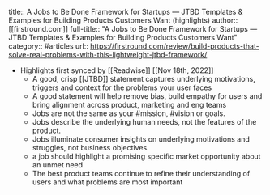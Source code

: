 title:: A Jobs to Be Done Framework for Startups — JTBD Templates & Examples for Building Products Customers Want (highlights)
author:: [[firstround.com]]
full-title:: "A Jobs to Be Done Framework for Startups — JTBD Templates & Examples for Building Products Customers Want"
category:: #articles
url:: https://firstround.com/review/build-products-that-solve-real-problems-with-this-lightweight-jtbd-framework/

- Highlights first synced by [[Readwise]] [[Nov 18th, 2022]]
	- A good, crisp [[JTBD]] statement captures underlying motivations, triggers and context for the problems your user faces
	- A good statement will help remove bias, build empathy for users and bring alignment across product, marketing and eng teams
	- Jobs are not the same as your #mission, #vision or goals.
	- Jobs describe the underlying human needs, not the features of the product.
	- Jobs illuminate consumer insights on underlying motivations and struggles, not business objectives.
	- a job should highlight a promising specific market opportunity about an unmet need
	- The best product teams continue to refine their understanding of users and what problems are most important
